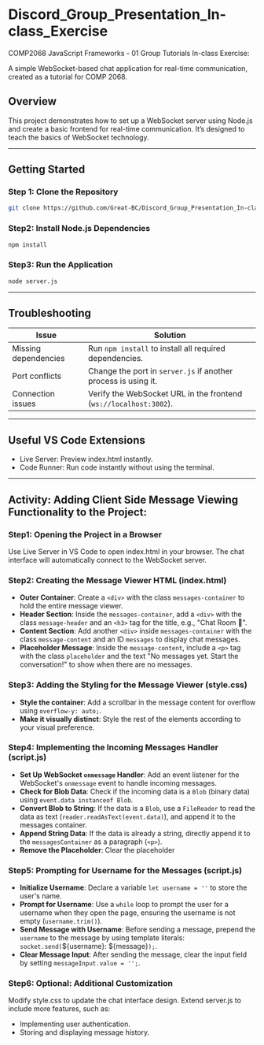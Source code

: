 # Discord_Group_Presentation_In-class_Exercise
COMP2068 JavaScript Frameworks - 01 Group Tutorials In-class Exercise:

A simple WebSocket-based chat application for real-time communication, created as a tutorial for COMP 2068.

## Overview

This project demonstrates how to set up a WebSocket server using Node.js and create a basic frontend for real-time communication. It’s designed to teach the basics of WebSocket technology.

---

## Getting Started

### Step 1: Clone the Repository

```bash
git clone https://github.com/Great-BC/Discord_Group_Presentation_In-class_Exercise.git

```
### Step2: Install Node.js Dependencies
```bash
npm install
```
### Step3: Run the Application
```bash
node server.js
```

--- 

## Troubleshooting

| **Issue**               | **Solution**                                                         |
|-------------------------|----------------------------------------------------------------------|
| Missing dependencies     | Run `npm install` to install all required dependencies.             |
| Port conflicts           | Change the port in `server.js` if another process is using it.      |
| Connection issues        | Verify the WebSocket URL in the frontend (`ws://localhost:3002`).    |

---

## Useful VS Code Extensions
* Live Server: Preview index.html instantly.
* Code Runner: Run code instantly without using the terminal.

---

## Activity: Adding Client Side Message Viewing Functionality to the Project:
### Step1: Opening the Project in a Browser
Use Live Server in VS Code to open index.html in your browser.
The chat interface will automatically connect to the WebSocket server.

### Step2: Creating the Message Viewer HTML (index.html)
- **Outer Container**: Create a `<div>` with the class `messages-container` to hold the entire message viewer.
- **Header Section**: Inside the `messages-container`, add a `<div>` with the class `message-header` and an `<h3>` tag for the title, e.g., "Chat Room 💬".
- **Content Section**: Add another `<div>` inside `messages-container` with the class `message-content` and an ID `messages` to display chat messages.
- **Placeholder Message**: Inside the `message-content`, include a `<p>` tag with the class `placeholder` and the text "No messages yet. Start the conversation!" to show when there are no messages.

### Step3: Adding the Styling for the Message Viewer (style.css)
- **Style the container**: Add a scrollbar in the message content for overflow using `overflow-y: auto;`.
- **Make it visually distinct**: Style the rest of the elements according to your visual preference.

### Step4: Implementing the Incoming Messages Handler (script.js)
- **Set Up WebSocket `onmessage` Handler**: Add an event listener for the WebSocket's `onmessage` event to handle incoming messages.
- **Check for Blob Data**: Check if the incoming data is a `Blob` (binary data) using `event.data instanceof Blob`.
- **Convert Blob to String**: If the data is a `Blob`, use a `FileReader` to read the data as text (`reader.readAsText(event.data)`), and append it to the messages container.
- **Append String Data**: If the data is already a string, directly append it to the `messagesContainer` as a paragraph (`<p>`).
- **Remove the Placeholder**: Clear the placeholder

### Step5: Prompting for Username for the Messages (script.js)
- **Initialize Username**: Declare a variable `let username = ''` to store the user's name.
- **Prompt for Username**: Use a `while` loop to prompt the user for a username when they open the page, ensuring the username is not empty (`username.trim()`).
- **Send Message with Username**: Before sending a message, prepend the `username` to the message by using template literals: `socket.send(`${username}: ${message}`);`.
- **Clear Message Input**: After sending the message, clear the input field by setting `messageInput.value = '';`.
### Step6: Optional: Additional Customization
Modify style.css to update the chat interface design.
Extend server.js to include more features, such as:
* Implementing user authentication.
* Storing and displaying message history.

